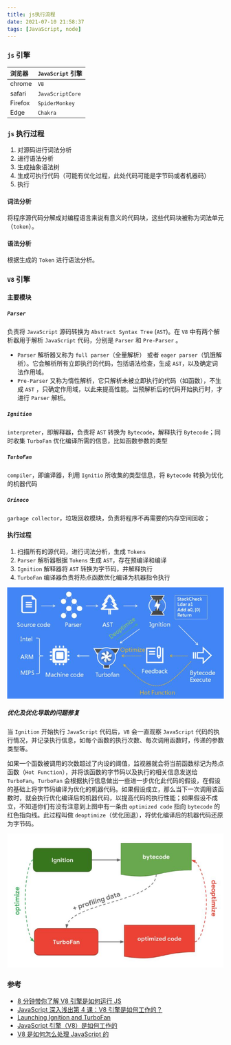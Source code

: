 ```yaml
---
title: js执行流程
date: 2021-07-10 21:58:37
tags: [JavaScript, node]
---
```


### `js` 引擎

| 浏览器  | `JavaScript` 引擎 |
| :------ | :---------------- |
| chrome  | `V8`              |
| safari  | `JavaScriptCore`  |
| Firefox | `SpiderMonkey`    |
| Edge    | `Chakra`          |

### `js` 执行过程

1. 对源码进行词法分析
2. 进行语法分析
3. 生成抽象语法树
4. 生成可执行代码（可能有优化过程，此处代码可能是字节码或者机器码）
5. 执行

#### 词法分析

将程序源代码分解成对编程语言来说有意义的代码块，这些代码块被称为词法单元（`token`）。

#### 语法分析

根据生成的 `Token` 进行语法分析。

### `V8` 引擎

#### 主要模块

##### `Parser`

负责将 `JavaScript` 源码转换为 `Abstract Syntax Tree` (`AST`)。在 `V8` 中有两个解析器用于解析 `JavaScript` 代码，分别是 `Parser` 和 `Pre-Parser` 。

- `Parser` 解析器又称为 `full parser`（全量解析） 或者 `eager parser`（饥饿解析）。它会解析所有立即执行的代码，包括语法检查，生成 `AST`，以及确定词法作用域。
- `Pre-Parser` 又称为惰性解析，它只解析未被立即执行的代码（如函数），不生成 `AST` ，只确定作用域，以此来提高性能。当预解析后的代码开始执行时，才进行 `Parser` 解析。

##### `Ignition`

`interpreter`，即解释器，负责将 `AST` 转换为 `Bytecode`，解释执行 `Bytecode`；同时收集 `TurboFan` 优化编译所需的信息，比如函数参数的类型

##### `TurboFan`

`compiler`，即编译器，利用 `Ignitio` 所收集的类型信息，将 `Bytecode` 转换为优化的机器代码

##### `Orinoco`

`garbage collector`，垃圾回收模块，负责将程序不再需要的内存空间回收；

#### 执行过程

1. 扫描所有的源代码，进行词法分析，生成 `Tokens`
2. `Parser` 解析器根据 `Tokens` 生成 `AST`，存在预编译和编译
3. `Ignition` 解释器将 `AST` 转换为字节码，并解释执行
4. `TurboFan` 编译器负责将热点函数优化编译为机器指令执行

![执行过程](/images/brower/js_v8.jpg)

##### 优化及优化导致的问题修复

当 `Ignition` 开始执行 `JavaScript` 代码后，`V8` 会一直观察 `JavaScript` 代码的执行情况，并记录执行信息，如每个函数的执行次数、每次调用函数时，传递的参数类型等。

如果一个函数被调用的次数超过了内设的阈值，监视器就会将当前函数标记为热点函数（`Hot Function`），并将该函数的字节码以及执行的相关信息发送给 `TurboFan`。`TurboFan` 会根据执行信息做出一些进一步优化此代码的假设，在假设的基础上将字节码编译为优化的机器代码。如果假设成立，那么当下一次调用该函数时，就会执行优化编译后的机器代码，以提高代码的执行性能；如果假设不成立，不知道你们有没有注意到上图中有一条由 `optimized code` 指向 `bytecode` 的红色指向线。此过程叫做 `deoptimize`（优化回退），将优化编译后的机器代码还原为字节码。

![优化过程](/images/brower/js_v8_optimize.jpg)

### 参考

- [8 分钟带你了解 V8 引擎是如何运行 JS](https://www.bilibili.com/video/BV1zV411z7RX)
- [JavaScript 深入浅出第 4 课：V8 引擎是如何工作的？](https://zhuanlan.zhihu.com/p/73768338)
- [Launching Ignition and TurboFan](https://v8.dev/blog/launching-ignition-and-turbofan)
- [JavaScript 引擎（V8）是如何工作的](https://segmentfault.com/a/1190000022062181)
- [V8 是如何怎么处理 JavaScript 的](https://mlib.wang/2020/02/08/v8-parser-compiler-javascript/)
